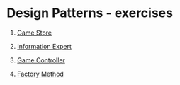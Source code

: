 # Design Patterns - exercises

1. [Game Store](https://github.com/renathavictor/DesignPatterns-exercises/tree/master/loja-jogos)

2. [Information Expert](https://github.com/renathavictor/DesignPatterns-exercises/tree/master/InformationExpert)

3. [Game Controller](https://github.com/renathavictor/DesignPatterns-exercises/tree/master/jogo-controller)

4. [Factory Method](https://github.com/renathavictor/DesignPatterns-exercises/tree/master/factory)
